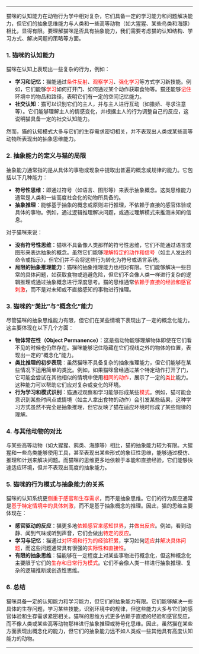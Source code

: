 
---

猫咪的认知能力在动物行为学中相对复杂，它们具备一定的学习能力和问题解决能力，但它们的抽象思维能力与人类和一些高等动物（如大猩猩、某些鸟类和海豚）相比，显得有限。要理解猫咪是否具有抽象能力，我们需要考虑猫的认知结构、学习方式、解决问题的策略等方面。

### 1. **猫咪的认知能力**

猫咪在认知上表现出一些复杂的行为，例如：

- **学习和记忆**：猫能通过<span style="color:rgb(255, 0, 0)">条件反射</span>、<span style="color:rgb(255, 0, 0)">观察学习</span>、<span style="color:rgb(255, 0, 0)">强化学习</span>等方式学习新技能。例如，它们能够<span style="color:rgb(255, 0, 0)">学习</span>如何打开门、如何通过某个动作获取食物等。猫还能够<span style="color:rgb(255, 0, 0)">记住</span>环境中的物品和路径，表明它们有一定的空间记忆能力。
- **社交认知**：猫可以识别它们的主人，并与主人进行互动（如撒娇、寻求注意等）。它们能够理解主人的情感变化，并根据主人的行为调整自己的反应，这说明猫具备一定的社交认知能力。

然而，猫的认知模式大多与它们的生存需求密切相关，并不表现出人类或某些高等动物所表现出的抽象思维能力。

### 2. **抽象能力的定义与猫的局限**

抽象能力通常指的是从具体的事物或现象中提取出普遍的概念或规律的能力。它包括以下几种能力：

- **符号性思维**：即通过符号（如语言、图形等）来表示抽象概念。这类思维能力通常是人类和一些高度社会化的动物所具备的。
- **抽象推理**：能够基于抽象的概念或原则进行推理，不依赖于直接的感官体验或具体的事物。例如，通过逻辑推理解决问题，或通过理解模式来推测未知的信息。

对于猫咪来说：

- **没有符号性思维**：猫咪不具备像人类那样的符号性思维，它们不能通过语言或图形来表达抽象的概念。虽然它们能够<span style="color:rgb(255, 0, 0)">理解特定的动作和信号</span>（如主人发出的命令或指示），但它们并不会将这些行为转化为符号或语言系统。
- **局限的抽象推理能力**：猫咪的抽象推理能力也相对有限。它们能够解决一些日常的具体问题，如获取食物或逃避危险，但它们不会像人类一样进行复杂的逻辑推理或通过抽象概念进行深度思考。猫的思维通常<span style="color:rgb(255, 0, 0)">依赖于直接的经验和感官刺激</span>，而不是对未知或不直接感知的事物进行推理。

### 3. **猫咪的“类比”与“概念化”能力**

尽管猫咪的抽象思维能力有限，但它们在某些情境下表现出了一定的概念化能力。这主要体现在以下几个方面：

- **物体常在性（Object Permanence）**：这是指动物能够理解物体即使在它们看不见的时候也仍然存在。猫咪能够记住隐藏在它们视线之外的物体的位置，表现出一定的“概念化”能力。
- **类比推理的初步表现**：虽然猫咪不具备复杂的抽象推理能力，但它们能够在某些情况下运用简单的类比。例如，如果猫咪曾经通过某个特定动作打开了门，它可能会尝试在其他相似的情境中使用<span style="color:rgb(255, 0, 0)">相同的动作</span>，展示了一定的<span style="color:rgb(255, 0, 0)">类比</span>能力。这种能力可以帮助它们应对复杂或变化的环境。
- **行为学习和模式识别**：猫通过观察和学习能够形成某些<span style="color:rgb(255, 0, 0)">模式</span>。例如，猫可能会意识到某些时间点或情境（如主人拿出食物的动作）会引发某些结果，这种学习方式虽然不完全是抽象推理，但它反映了猫在适应环境时形成了某些规律的理解。

### 4. **与其他动物的对比**

与某些高等动物（如大猩猩、鸦类、海豚等）相比，猫的抽象能力较为有限。大猩猩和一些鸟类能够使用工具，甚至表现出某些形式的象征性思维，能够通过模仿、推理和计划来解决问题。而猫咪的思维更多地依赖于本能和直接经验，它们能够快速适应环境，但并不表现出高度的抽象能力。

### 5. **猫咪的行为模式与抽象能力的关系**

猫咪的认知系统更<span style="color:rgb(255, 0, 0)">侧重于感官和生存需求</span>，而不是抽象思维。它们的行为反应通常是<span style="color:rgb(255, 0, 0)">基于特定情境中的具体刺激</span>，而不是基于抽象概念的推理。因此，猫的思维主要体现在：

- **感官驱动的反应**：猫更多地<span style="color:rgb(255, 0, 0)">依赖感官来感知世界</span>，并<span style="color:rgb(255, 0, 0)">做出反应</span>。例如，看到动静、闻到气味或听到声音，它们会做出<span style="color:rgb(255, 0, 0)">特定的反应</span>。
- **学习与记忆**：猫通过<span style="color:rgb(255, 0, 0)">对环境和行为的经验积累</span>，学习如何<span style="color:rgb(255, 0, 0)">适应</span>并<span style="color:rgb(255, 0, 0)">解决具体问题</span>，而这些问题通常具有很强的<span style="color:rgb(255, 0, 0)">实际性和直接性</span>。
- **有限的抽象思维**：猫能够在一定程度上对某些事物进行概念化，但这种概念化主要限于它们的<span style="color:rgb(255, 0, 0)">生存和日常行为模式</span>。它们不会像人类一样进行抽象推理、复杂的逻辑推断或创造性思维。

### 6. **总结**

猫咪具备一定的认知能力和学习能力，但它们的抽象能力有限。它们能够解决一些具体的生存问题，学习某些技能，识别环境中的规律，但这些能力大多与它们的感官体验和生存需求紧密相关。猫咪的思维方式更多依赖于直接的经验和感官反应，而不像人类或某些高等动物那样进行抽象推理或符号化思维。因此，虽然猫在某些方面表现出概念化的能力，但它们的抽象能力远不如人类或一些其他具有高度认知能力的动物。

---

